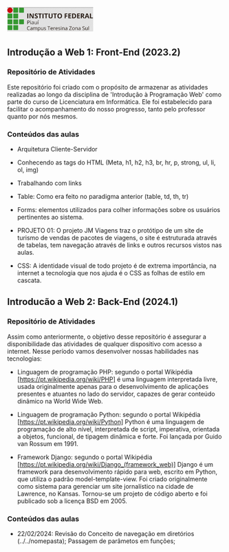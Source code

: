 # <img src='assets/img/logo-campus.png' width='200' />
## Introdução a Web 1: Front-End (2023.2)
### Repositório de Atividades

Este repositório foi criado com o propósito de armazenar as atividades realizadas ao longo da disciplina de 'Introdução à Programação Web' como parte do curso de Licenciatura em Informática. Ele foi estabelecido para facilitar o acompanhamento do nosso progresso, tanto pelo professor quanto por nós mesmos.

### Conteúdos das aulas

- Arquitetura Cliente-Servidor

- Conhecendo as tags do HTML (Meta, h1, h2, h3, br, hr, p, strong, ul, li, ol, img)

- Trabalhando com links

- Table: Como era feito no paradigma anterior (table, td, th, tr) 

- Forms: elementos utilizados para colher informações sobre os usuários pertinentes ao sistema.

- PROJETO 01: O projeto JM Viagens traz o protótipo de um site de turismo de vendas de pacotes de viagens, o site é estruturada através de tabelas, tem navegação através de links e outros recursos vistos nas aulas.

- CSS: A identidade visual de todo projeto é de extrema importância, na internet a tecnologia que nos ajuda é o CSS as folhas de estilo em cascata.

## Introducão a Web 2: Back-End (2024.1)
### Repositório de Atividades

Assim como anteriormente, o objetivo desse repositório é assegurar a disponibilidade das atividades de qualquer dispositivo com acesso a internet. Nesse período vamos desenvolver nossas habilidades nas tecnologias:

- Linguagem de programação PHP: segundo o portal Wikipédia [https://pt.wikipedia.org/wiki/PHP] é uma linguagem interpretada livre, usada originalmente apenas para o desenvolvimento de aplicações presentes e atuantes no lado do servidor, capazes de gerar conteúdo dinâmico na World Wide Web.
  
- Linguagem de programação Python: segundo o portal Wikipédia [https://pt.wikipedia.org/wiki/Python] Python é uma linguagem de programação de alto nível, interpretada de script, imperativa, orientada a objetos, funcional, de tipagem dinâmica e forte. Foi lançada por Guido van Rossum em 1991.
  
- Framework Django: segundo o portal Wikipédia [https://pt.wikipedia.org/wiki/Django_(framework_web)] Django é um framework para desenvolvimento rápido para web, escrito em Python, que utiliza o padrão model-template-view. Foi criado originalmente como sistema para gerenciar um site jornalístico na cidade de Lawrence, no Kansas. Tornou-se um projeto de código aberto e foi publicado sob a licença BSD em 2005.

### Conteúdos das aulas

- 22/02/2024: Revisão do Conceito de navegação em diretórios (../../nomepasta); Passagem de parâmetos em funções;
